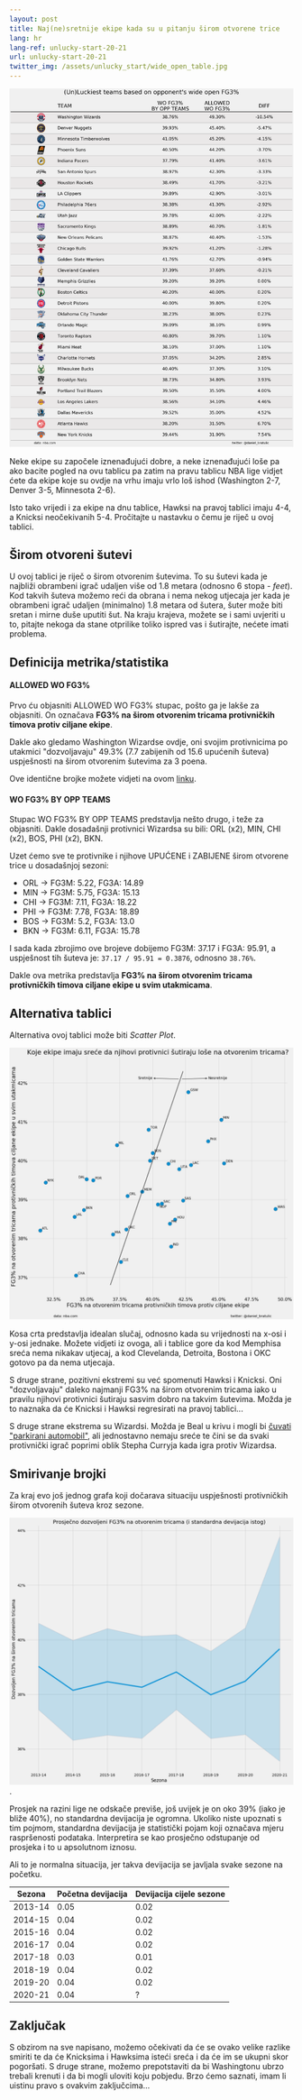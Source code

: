 ```yaml
---
layout: post
title: Naj(ne)sretnije ekipe kada su u pitanju širom otvorene trice
lang: hr
lang-ref: unlucky-start-20-21
url: unlucky-start-20-21
twitter_img: /assets/unlucky_start/wide_open_table.jpg
---
```


![](/assets/unlucky_start/wide_open_table.png)

Neke ekipe su započele iznenađujući dobre, a neke iznenađujući loše pa ako bacite pogled na ovu tablicu pa zatim na pravu tablicu NBA lige vidjet ćete da ekipe koje su ovdje na vrhu imaju vrlo loš ishod (Washington 2-7, Denver 3-5, Minnesota 2-6).

Isto tako vrijedi i za ekipe na dnu tablice, Hawksi na pravoj tablici imaju 4-4, a Knicksi neočekivanih 5-4. Pročitajte u nastavku o čemu je riječ u ovoj tablici.

<!--more-->


## Širom otvoreni šutevi

U ovoj tablici je riječ o širom otvorenim šutevima. To su šutevi kada je najbliži obrambeni igrač udaljen više od 1.8 metara (odnosno 6 stopa - *feet*). Kod takvih šuteva možemo reći da obrana i nema nekog utjecaja jer kada je obrambeni igrač udaljen (minimalno) 1.8 metara od šutera, šuter može biti sretan i mirne duše uputiti šut. Na kraju krajeva, možete se i sami uvjeriti u to, pitajte nekoga da stane otprilike toliko ispred vas i šutirajte, nećete imati problema.

## Definicija metrika/statistika


#### ALLOWED WO FG3%

Prvo ću objasniti ALLOWED WO FG3% stupac, pošto ga je lakše za objasniti. On označava **FG3% na širom otvorenim tricama protivničkih timova protiv ciljane ekipe**.

Dakle ako gledamo Washington Wizardse ovdje, oni svojim protivnicima po utakmici "dozvoljavaju" 49.3% (7.7 zabijenih od 15.6 upućenih šuteva) uspješnosti na širom otvorenim šutevima za 3 poena.

Ove identične brojke možete vidjeti na ovom [linku](https://www.nba.com/stats/teams/opponent-shots-closest-defender/?Season=2020-21&SeasonType=Regular%20Season&CloseDefDistRange=6%2B%20Feet%20-%20Wide%20Open).

#### WO FG3% BY OPP TEAMS

Stupac WO FG3% BY OPP TEAMS predstavlja nešto drugo, i teže za objasniti. Dakle dosadašnji protivnici Wizardsa su bili: ORL (x2), MIN, CHI (x2), BOS, PHI (x2), BKN.

Uzet ćemo sve te protivnike i njihove UPUĆENE i ZABIJENE širom otvorene trice u dosadašnjoj sezoni:


* ORL -> FG3M: 5.22, FG3A: 14.89
* MIN -> FG3M: 5.75, FG3A: 15.13
* CHI -> FG3M: 7.11, FG3A: 18.22
* PHI -> FG3M: 7.78, FG3A: 18.89
* BOS -> FG3M: 5.2, FG3A: 13.0
* BKN -> FG3M: 6.11, FG3A: 15.78


I sada kada zbrojimo ove brojeve dobijemo FG3M: 37.17 i FG3A: 95.91, a uspješnost tih šuteva je: `37.17 / 95.91 = 0.3876`, odnosno `38.76%`.

Dakle ova metrika predstavlja **FG3% na širom otvorenim tricama protivničkih timova ciljane ekipe u svim utakmicama**.

## Alternativa tablici

Alternativa ovoj tablici može biti *Scatter Plot*.

![](/assets/unlucky_start/wide_open_3pt_luck_hr.png)

Kosa crta predstavlja idealan slučaj, odnosno kada su vrijednosti na x-osi i y-osi jednake. Možete vidjeti iz ovoga, ali i tablice gore da kod Memphisa sreća nema nikakav utjecaj, a kod Clevelanda, Detroita, Bostona i OKC gotovo pa da nema utjecaja.

S druge strane, pozitivni ekstremi su već spomenuti Hawksi i Knicksi. Oni "dozvoljavaju" daleko najmanji FG3% na širom otvorenim tricama iako u pravilu njihovi protivnici šutiraju sasvim dobro na takvim šutevima. Možda je to naznaka da će Knicksi i Hawksi regresirati na pravoj tablici...

S druge strane ekstrema su Wizardsi. Možda je Beal u krivu i mogli bi [čuvati "parkirani automobil"](https://bleacherreport.com/articles/2926076-bradley-beal-says-wizards-cant-guard-a-parked-car-after-loss-to-celtics), ali jednostavno nemaju sreće te čini se da svaki protivnički igrač poprimi oblik Stepha Curryja kada igra protiv Wizardsa.  

## Smirivanje brojki

Za kraj evo još jednog grafa koji dočarava situaciju uspješnosti protivničkih širom otvorenih šuteva kroz sezone.

![](/assets/unlucky_start/mean_stddev_through_years_hr.png).

Prosjek na razini lige ne odskače previše, još uvijek je on oko 39% (iako je bliže 40%), no standardna devijacija je ogromna. Ukoliko niste upoznati s tim pojmom, standardna devijacija je statistički pojam koji označava mjeru raspršenosti podataka. Interpretira se kao prosječno odstupanje od prosjeka i to u apsolutnom iznosu.

Ali to je normalna situacija, jer takva devijacija se javljala svake sezone na početku.

| Sezona | Početna devijacija | Devijacija cijele sezone |
| ------ | ------------------ | ------------------------ |
| 2013-14 | 0.05 | 0.02 |
| 2014-15 | 0.04 | 0.02 |
| 2015-16 | 0.04 | 0.02 |
| 2016-17 | 0.04 | 0.02 |
| 2017-18 | 0.03 | 0.01 |
| 2018-19 | 0.04 | 0.02 |
| 2019-20 | 0.04 | 0.02 |
| 2020-21 | 0.04 | ? |

## Zaključak

S obzirom na sve napisano, možemo očekivati da će se ovako velike razlike smiriti te da će Knicksima i Hawksima isteći sreća i da će im se ukupni skor pogoršati. S druge strane, možemo prepotstaviti da bi Washingtonu ubrzo trebali krenuti i da bi mogli uloviti koju pobjedu. Brzo ćemo saznati, imam li uistinu pravo s ovakvim zaključcima...
